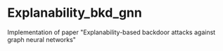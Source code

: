 # Explanability_bkd_gnn
Implementation of paper "Explanability-based backdoor attacks against graph neural networks"
